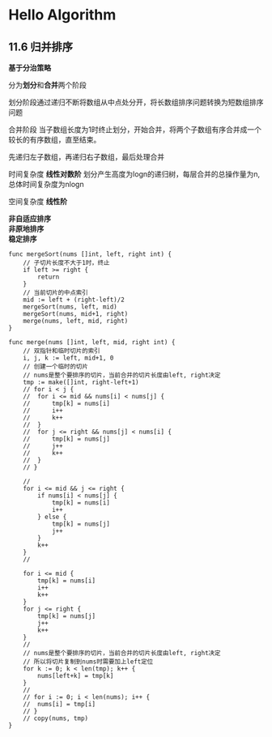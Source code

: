 # Hello Algorithm

## 11.6 归并排序
**基于分治策略**

分为**划分**和**合并**两个阶段

划分阶段通过递归不断将数组从中点处分开，将长数组排序问题转换为短数组排序问题

合并阶段 当子数组长度为1时终止划分，开始合并，将两个子数组有序合并成一个较长的有序数组，直至结束。

先递归左子数组，再递归右子数组，最后处理合并

时间复杂度 **线性对数阶** 划分产生高度为logn的递归树，每层合并的总操作量为n,总体时间复杂度为nlogn

空间复杂度 **线性阶** 

**非自适应排序**  
**非原地排序**  
**稳定排序**  

```
func mergeSort(nums []int, left, right int) {
	// 子切片长度不大于1时，终止
	if left >= right {
		return
	}
	// 当前切片的中点索引
	mid := left + (right-left)/2
	mergeSort(nums, left, mid)
	mergeSort(nums, mid+1, right)
	merge(nums, left, mid, right)
}

func merge(nums []int, left, mid, right int) {
	// 双指针和临时切片的索引
	i, j, k := left, mid+1, 0
	// 创建一个临时的切片
	// nums是整个要排序的切片，当前合并的切片长度由left, right决定
	tmp := make([]int, right-left+1)
	// for i < j {
	// 	for i <= mid && nums[i] < nums[j] {
	// 		tmp[k] = nums[i]
	// 		i++
	// 		k++
	// 	}
	// 	for j <= right && nums[j] < nums[i] {
	// 		tmp[k] = nums[j]
	// 		j++
	// 		k++
	// 	}
	// }

	//
	for i <= mid && j <= right {
		if nums[i] < nums[j] {
			tmp[k] = nums[i]
			i++
		} else {
			tmp[k] = nums[j]
			j++
		}
		k++
	}
	//

	for i <= mid {
		tmp[k] = nums[i]
		i++
		k++
	}
	for j <= right {
		tmp[k] = nums[j]
		j++
		k++
	}
	//
	// nums是整个要排序的切片，当前合并的切片长度由left, right决定
	// 所以将切片复制到nums时需要加上left定位
	for k := 0; k < len(tmp); k++ {
		nums[left+k] = tmp[k]
	}
	//
	// for i := 0; i < len(nums); i++ {
	// 	nums[i] = tmp[i]
	// }
	// copy(nums, tmp)
}
```